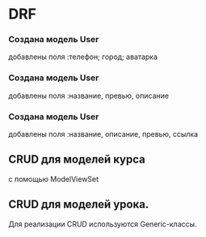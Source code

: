 # DRF

### Создана модель User
добавлены поля :телефон; город; аватарка

### Создана модель User
добавлены поля :название, превью, описание

### Создана модель User
добавлены поля :название, описание, превью, ссылка


## CRUD для моделей курса
с помощью ModelViewSet


## CRUD для моделей урока.
Для реализации CRUD используются Generic-классы.